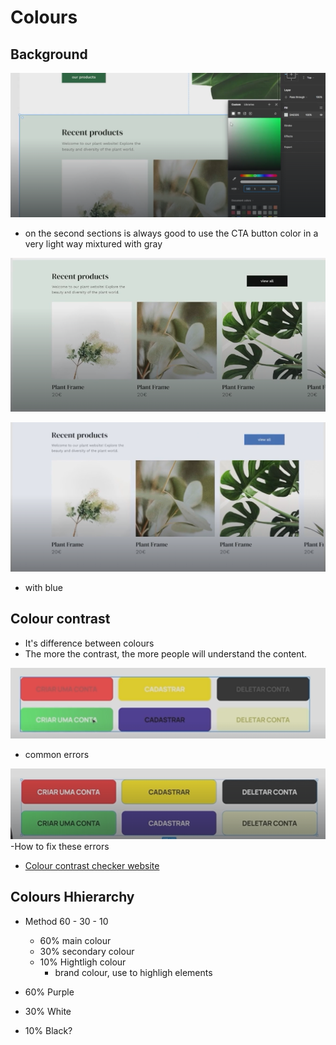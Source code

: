 # Colours

## Background


![alt text](image-14.png)

- on the second sections is always good to use the CTA button color in a very light way mixtured with gray

![alt text](image-15.png)

![alt text](image-16.png)
- with blue

## Colour contrast

- It's difference between colours
- The more the contrast, the more people will understand the content.

![alt text](image-17.png)
- common errors

![alt text](image-18.png)
-How to fix these errors

- [Colour contrast checker website](https://coolors.co/contrast-checker/112a46-acc8e5)


## Colours Hhierarchy

- Method 60 - 30 - 10
    - 60% main colour
    - 30% secondary colour
    - 10% Hightligh colour
        - brand colour, use to highligh elements

- 60% Purple
- 30% White
- 10% Black?


